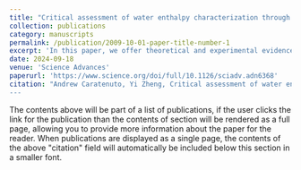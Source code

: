 ```yaml
---
title: "Critical assessment of water enthalpy characterization through dark environment evaporation"
collection: publications
category: manuscripts
permalink: /publication/2009-10-01-paper-title-number-1
excerpt: 'In this paper, we offer theoretical and experimental evidence that challenges the vaporization enthalpy reduction view commonly employed in solar evaporation research.'
date: 2024-09-18
venue: 'Science Advances'
paperurl: 'https://www.science.org/doi/full/10.1126/sciadv.adn6368'
citation: "Andrew Caratenuto, Yi Zheng, Critical assessment of water enthalpy characterization through dark environment evaporation. <i>Sci. Adv.</i> 10, eadn6368 (2024).
---
```


The contents above will be part of a list of publications, if the user clicks the link for the publication than the contents of section will be rendered as a full page, allowing you to provide more information about the paper for the reader. When publications are displayed as a single page, the contents of the above "citation" field will automatically be included below this section in a smaller font.
